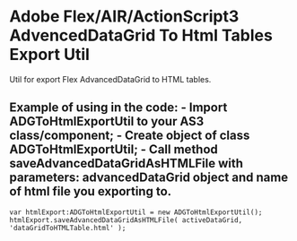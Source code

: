 # Adobe Flex/AIR/ActionScript3 AdvencedDataGrid To Html Tables Export Util

  Util for export Flex AdvancedDataGrid to HTML tables.
  
  Example of using in the code:
	- Import ADGToHtmlExportUtil to your AS3 class/component;
	- Create object of class ADGToHtmlExportUtil;
	- Call method saveAdvancedDataGridAsHTMLFile with parameters: advancedDataGrid object and name of html file you exporting to.
-------------------
	
	var htmlExport:ADGToHtmlExportUtil = new ADGToHtmlExportUtil();
	htmlExport.saveAdvancedDataGridAsHTMLFile( activeDataGrid, 'dataGridToHTMLTable.html' );
	
